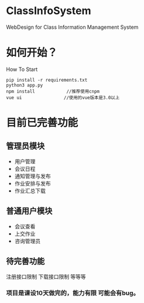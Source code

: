 # ClassInfoSystem
WebDesign for Class Information Management System

# 如何开始？
How To Start

```
pip install -r requirements.txt
python3 app.py
npm install            //推荐使用cnpm
vue ui                //使用的vue版本是3.0以上
```


# 目前已完善功能
## 管理员模块
+ 用户管理
+ 会议日程
+ 通知管理与发布
+ 作业安排与发布
+ 作业汇总下载

## 普通用户模块
+ 会议查看
+ 上交作业
+ 咨询管理员

## 待完善功能
注册接口限制
下载接口限制
等等等


### 项目是课设10天做完的，能力有限 可能会有bug。
